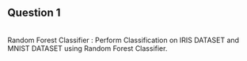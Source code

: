 <h2> Question 1 </h2><br>
Random Forest Classifier : Perform Classification on IRIS DATASET and MNIST DATASET using Random Forest Classifier.
